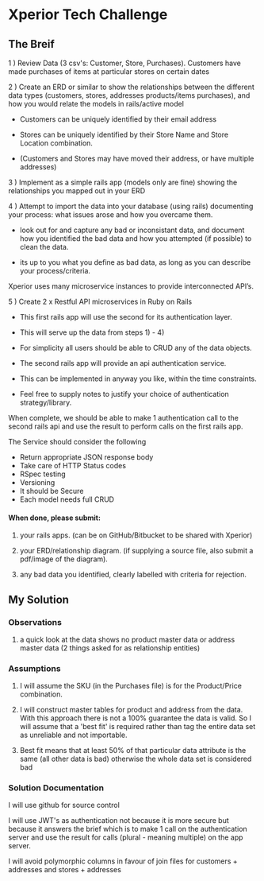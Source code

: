 # Xperior Tech Challenge

## The Breif

1 ) Review Data (3 csv's: Customer, Store, Purchases).
  Customers have made purchases of items at particular stores on certain dates
  
2 ) Create an ERD or similar to show the relationships between the different data types (customers, stores, addresses 
  products/items purchases), and how you would relate the models in rails/active model 
  
  - Customers can be uniquely identified by their email address
  
  - Stores can be uniquely identified by their Store Name and Store Location combination.
  
  - (Customers and Stores may have moved their address, or have multiple addresses)
  
3 ) Implement as a simple rails app (models only are fine) showing the relationships you mapped out in your ERD

4 ) Attempt to import the data into your database (using rails) documenting your process: what issues arose and how 
  you overcame them.
  
  - look out for and capture any bad or inconsistant data, and document how you identified the bad data and how you 
  attempted (if possible) to clean the data.
  
  - its up to you what you define as bad data, as long as you can describe your process/criteria.
  
  
Xperior uses many microservice instances to provide interconnected API’s.
  
  
5 ) Create 2 x Restful API microservices in Ruby on Rails

  - This first rails app will use the second for its authentication layer.
  - This will serve up the data from steps 1) - 4)
  - For simplicity all users should be able to CRUD any of the data objects.
  
  - The second rails app will provide an api authentication service.
  - This can be implemented in anyway you like, within the time constraints.
  - Feel free to supply notes to justify your choice of authentication strategy/library.
  
When complete, we should be able to make 1 authentication call to the second rails api and use the result to perform 
calls on the first rails app.

The Service should consider the following
  - Return appropriate JSON response body
  - Take care of HTTP Status codes
  - RSpec testing
  - Versioning
  - It should be Secure
  - Each model needs full CRUD
  
#### When done, please submit:

1) your rails apps. (can be on GitHub/Bitbucket to be shared with Xperior)

2) your ERD/relationship diagram. (if supplying a source file, also submit a pdf/image of the diagram).

3) any bad data you identified, clearly labelled with criteria for rejection.   


## My Solution


### Observations
1) a quick look at the data shows no product master data or address master data (2 things asked for as 
  relationship entities)
  
### Assumptions 
1) I will assume the SKU (in the Purchases file) is for the Product/Price combination.
 
2) I will construct master tables for product and address from the data. With this approach there is not a 100% 
  guarantee the data is valid. So I will assume that a 'best fit' is required rather than tag the entire data set as 
  unreliable and not importable.
  
3) Best fit means that at least 50% of that particular data attribute is the same (all other data is bad) otherwise the 
  whole data set is considered bad
  
### Solution Documentation

I will use github for source control

I will use JWT's as authentication not because it is more secure but because it answers the brief which is to make 1 
call on the authentication server and use the result for calls (plural - meaning multiple) on the app server.

I will avoid polymorphic columns in favour of join files for customers + addresses and stores + addresses

